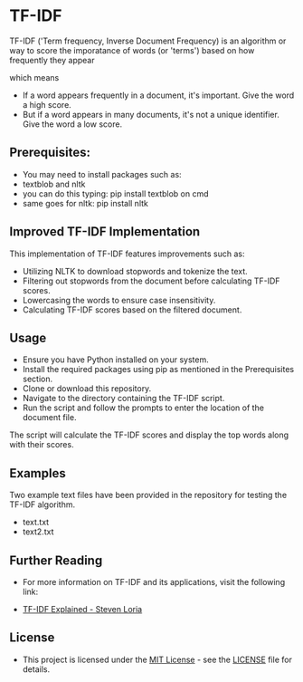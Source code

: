 # TF-IDF
TF-IDF ('Term frequency, Inverse Document Frequency) is an algorithm or way to score the imporatance of words (or 'terms') based on how frequently they appear

 which means
 - If a word appears frequently in a document, it's important. Give the word a high score.
 - But if a word appears in many documents, it's not a unique identifier. Give the word a low score.

## Prerequisites:
- You may need to install packages such as:
- textblob and nltk
- you can do this typing: pip install textblob on cmd
- same goes for nltk: pip install nltk

## Improved TF-IDF Implementation
This implementation of TF-IDF features improvements such as:

- Utilizing NLTK to download stopwords and tokenize the text.
- Filtering out stopwords from the document before calculating TF-IDF scores.
- Lowercasing the words to ensure case insensitivity.
- Calculating TF-IDF scores based on the filtered document.

## Usage
- Ensure you have Python installed on your system.
- Install the required packages using pip as mentioned in the Prerequisites section.
- Clone or download this repository.
- Navigate to the directory containing the TF-IDF script.
- Run the script and follow the prompts to enter the location of the document file.

The script will calculate the TF-IDF scores and display the top words along with their scores.

## Examples
Two example text files have been provided in the repository for testing the TF-IDF algorithm.

- text.txt
- text2.txt
## Further Reading
- For more information on TF-IDF and its applications, visit the following link:

- [TF-IDF Explained - Steven Loria](https://stevenloria.com/tf-idf/)

## License
- This project is licensed under the [MIT License](LICENSE) - see the [LICENSE](LICENSE) file for details.
